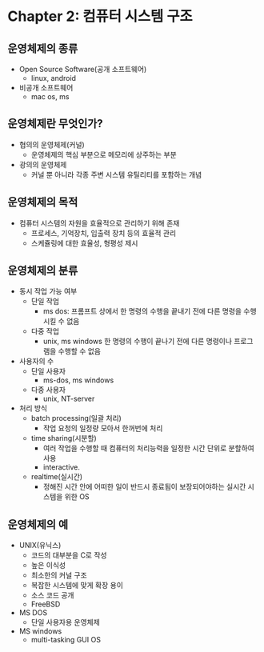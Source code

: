 # Chapter 2: 컴퓨터 시스템 구조

## 운영체제의 종류

- Open Source Software(공개 소프트웨어)
    - linux, android
- 비공개 소프트웨어
    - mac os, ms

## 운영체제란 무엇인가?

- 협의의 운영체제(커널)
    - 운영체제의 핵심 부분으로 메모리에 상주하는 부분
- 광의의 운영체제
    - 커널 뿐 아니라 각종 주변 시스템 유틸리티를 포함하는 개념

## 운영체제의 목적

- 컴퓨터 시스템의 자원을 효율적으로 관리하기 위해 존재
    - 프로세스, 기억장치, 입출력 장치 등의 효율적 관리
    - 스케쥴링에 대한 효율성, 형평성 제시

## 운영체제의 분류

- 동시 작업 가능 여부
    - 단일 작업
        - ms dos: 프롬프트 상에서 한 명령의 수행을 끝내기 전에 다른 명령을 수행시킬 수 없음
    - 다중 작업
        - unix, ms windows 한 명령의 수행이 끝나기 전에 다른 명령이나 프로그램을 수행할 수 없음
- 사용자의 수
    - 단일 사용자
        - ms-dos, ms windows
    - 다중 사용자
        - unix, NT-server
- 처리 방식
    - batch processing(일괄 처리)
        - 작업 요청의 일정량 모아서 한꺼번에 처리
    - time sharing(시분할)
        - 여러 작업을 수행할 때 컴퓨터의 처리능력을 일정한 시간 단위로 분할하여 사용
        - interactive.
    - realtime(실시간)
        - 정해진 시간 안에 어떠한 일이 반드시 종료됨이 보장되어야하는 실시간 시스템을 위한 OS

## 운영체제의 예

- UNIX(유닉스)
    - 코드의 대부분을 C로 작성
    - 높은 이식성
    - 최소한의 커널 구조
    - 복잡한 시스템에 맞게 확장 용이
    - 소스 코드 공개
    - FreeBSD
- MS DOS
    - 단일 사용자용 운영체제
- MS windows
    - multi-tasking GUI OS
